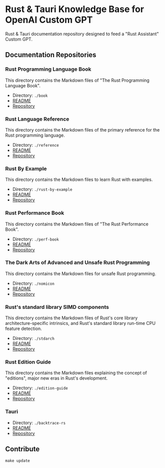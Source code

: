 # Rust & Tauri Knowledge Base for OpenAI Custom GPT

Rust & Tauri documentation repository designed to feed a "Rust Assistant" Custom GPT.

## Documentation Repositories

### Rust Programming Language Book

This directory contains the Markdown files of "The Rust Programming Language Book".

- Directory: `./book`
- [README](./book/README.md)
- [Repository](https://github.com/rust-lang/book)

### Rust Language Reference

This directory contains the Markdown files of the primary reference for the Rust programming language.

- Directory: `./reference`
- [README](./reference/README.md)
- [Repository](https://github.com/rust-lang/reference)

### Rust By Example

This directory contains the Markdown files to learn Rust with examples.

- Directory: `./rust-by-example`
- [README](./rust-by-example/README.md)
- [Repository](https://github.com/rust-lang/rust-by-example)

### Rust Performance Book

This directory contains the Markdown files of "The Rust Performance Book".

- Directory: `./perf-book`
- [README](./perf-book/README.md)
- [Repository](https://github.com/nnethercote/perf-book)

### The Dark Arts of Advanced and Unsafe Rust Programming

This directory contains the Markdown files for unsafe Rust programming.

- Directory: `./nomicon`
- [README](./nomicon/README.md)
- [Repository](https://github.com/rust-lang/nomicon)

### Rust's standard library SIMD components

This directory contains the Markdown files of Rust's core library architecture-specific intrinsics,
and Rust's standard library run-time CPU feature detection.

- Directory: `./stdarch`
- [README](./stdarch/README.md)
- [Repository](https://github.com/rust-lang/stdarch)

### Rust Edition Guide

This directory contains the Markdown files explaining the concept of "editions", major new eras in Rust's development.

- Directory: `./edition-guide`
- [README](./edition-guide/README.md)
- [Repository](https://github.com/rust-lang/edition-guide)

### Tauri

- Directory: `./backtrace-rs`
- [README](./backtrace-rs/README.md)
- [Repository](https://github.com/rust-lang/backtrace-rs)

## Contribute

```
make update
```
